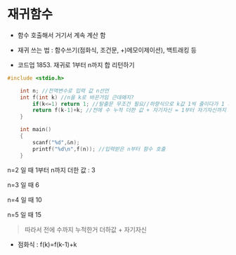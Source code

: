 # 재귀함수

- 함수 호출해서 거기서 계속 계산 함

- 재귀 쓰는 법 : 함수쓰기(점화식, 조건문, +)메모이제이션), 백트래킹 등

- 코드업 1853. 재귀로 1부터 n까지 합 리턴하기

```C
#include <stdio.h>

    int n; //전역변수로 입력 값 n선언
    int f(int k) //n을 k로 바꾼거임 근데왜지?
        if(k<=1) return 1; //탈출문 무조건 필요//하향식으로 k값 1씩 줄이다가 1 되면 1부터 더해주는거
        return f(k-1)+k; //전에 수 누적 더한 값 + 자기자신 = 1부터 자기자신까지 더한 값
    }

    int main()
    {
        scanf("%d",&n);
        printf("%d\n",f(n)); //입력받은 n부터 함수 호출
    }

```

n=2 일 때 1부터 n까지 더한 값 : 
3

n=3 일 때 
6

n=4 일 때 
10

n=5 일 때 
15

> 따라서 전에 수까지 누적한거 더하값 + 자기자신

- 점화식 : f(k)=f(k-1)+k


